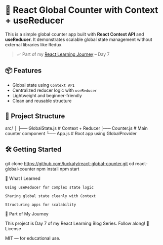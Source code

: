 # 🔁 React Global Counter with Context + useReducer

This is a simple global counter app built with **React Context API** and **useReducer**. It demonstrates scalable global state management without external libraries like Redux.

> ✅ Part of my [React Learning Journey](https://luckaty.hashnode.dev) – Day 7



## 📦 Features

- Global state using `Context API`
- Centralized reducer logic with `useReducer`
- Lightweight and beginner-friendly
- Clean and reusable structure



## 🧱 Project Structure

src/
│
├── GlobalState.js # Context + Reducer
├── Counter.js # Main counter component
└── App.js # Root app using GlobalProvider




## 🛠️ Getting Started

git clone https://github.com/luckaty/react-global-counter.git
cd react-global-counter
npm install
npm start


🧠 What I Learned

    Using useReducer for complex state logic

    Sharing global state cleanly with Context

    Structuring apps for scalability

📅 Part of My Journey

This project is Day 7 of my React Learning Blog Series. Follow along!
📄 License

MIT — for educational use.

